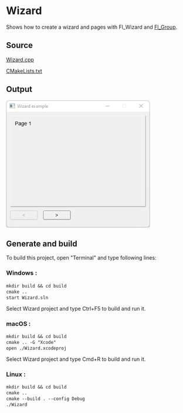# Wizard

Shows how to create a wizard and pages with Fl_Wizard and [Fl_Group](https://www.fltk.org/doc-1.3/classFl__Group.html).

## Source

[Wizard.cpp](Wizard.cpp)

[CMakeLists.txt](CMakeLists.txt)

## Output

![output](../../../docs/Pictures/Examples/Wizard.png)

## Generate and build

To build this project, open "Terminal" and type following lines:

### Windows :

``` shell
mkdir build && cd build
cmake .. 
start Wizard.sln
```

Select Wizard project and type Ctrl+F5 to build and run it.

### macOS :

``` shell
mkdir build && cd build
cmake .. -G "Xcode"
open ./Wizard.xcodeproj
```

Select Wizard project and type Cmd+R to build and run it.

### Linux :

``` shell
mkdir build && cd build
cmake .. 
cmake --build . --config Debug
./Wizard
```
